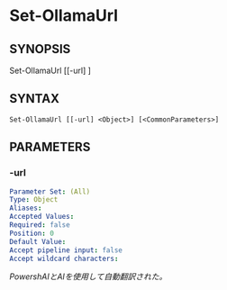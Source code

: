 ﻿---
external help file: powershai-help.xml
schema: 2.0.0
powershai: true
---

# Set-OllamaUrl

## SYNOPSIS <!--!= @#Synop !-->

Set-OllamaUrl [[-url] <Object>]


## SYNTAX <!--!= @#Syntax !-->

```
Set-OllamaUrl [[-url] <Object>] [<CommonParameters>]
```

## PARAMETERS <!--!= @#Params !-->

### -url

```yml
Parameter Set: (All)
Type: Object
Aliases: 
Accepted Values: 
Required: false
Position: 0
Default Value: 
Accept pipeline input: false
Accept wildcard characters: 
```



<!--PowershaiAiDocBlockStart-->
_PowershAIとAIを使用して自動翻訳された。_
<!--PowershaiAiDocBlockEnd-->
